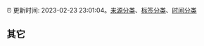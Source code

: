 :alarm_clock: 更新时间: 2023-02-23 23:01:04。[来源分类](../README.md)、[标签分类](../TAGS.md)、[时间分类](../TIMELINE.md)

## 其它



